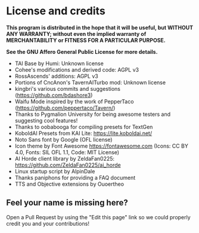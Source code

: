 # License and credits

**This program is distributed in the hope that it will be useful, but WITHOUT ANY WARRANTY; without even the implied warranty of MERCHANTABILITY or FITNESS FOR A PARTICULAR PURPOSE.**

**See the GNU Affero General Public License for more details.**

* TAI Base by Humi: Unknown license
* Cohee's modifications and derived code: AGPL v3
* RossAscends' additions: AGPL v3
* Portions of CncAnon's TavernAITurbo mod: Unknown license
* kingbri's various commits and suggestions (<https://github.com/bdashore3>)
* Waifu Mode inspired by the work of PepperTaco (<https://github.com/peppertaco/Tavern/>)
* Thanks to Pygmalion University for being awesome testers and suggesting cool features!
* Thanks to oobabooga for compiling presets for TextGen
* KoboldAI Presets from KAI Lite: <https://lite.koboldai.net/>
* Noto Sans font by Google (OFL license)
* Icon theme by Font Awesome <https://fontawesome.com> (Icons: CC BY 4.0, Fonts: SIL OFL 1.1, Code: MIT License)
* AI Horde client library by ZeldaFan0225: <https://github.com/ZeldaFan0225/ai_horde>
* Linux startup script by AlpinDale
* Thanks paniphons for providing a FAQ document
* TTS and Objective extensions by Ouoertheo

## Feel your name is missing here?

Open a Pull Request by using the "Edit this page" link so we could properly credit you and your contributions!
